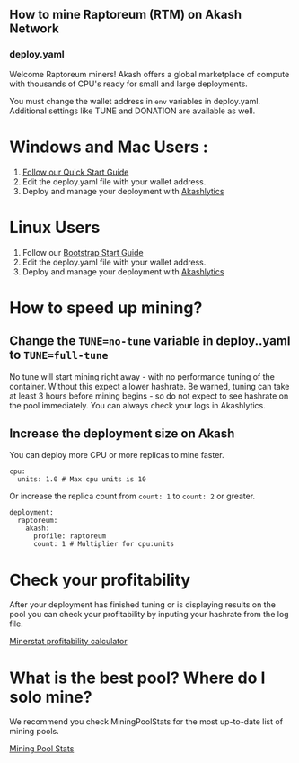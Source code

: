 ## How to mine Raptoreum (RTM) on Akash Network

### deploy.yaml

Welcome Raptoreum miners! Akash offers a global marketplace of compute with thousands of CPU's ready for small and large deployments.

You must change the wallet address in `env` variables in deploy.yaml.  Additional settings like TUNE and DONATION are available as well.

# Windows and Mac Users :

1. [Follow our Quick Start Guide](https://docs.akash.network/guides/deploy)
2. Edit the deploy.yaml file with your wallet address.
3. Deploy and manage your deployment with [Akashlytics](https://akashlytics.com/deploy)

# Linux Users

1.  Follow our [Bootstrap Start Guide](https://github.com/ovrclk/akash-wallet-handler)
2.  Edit the deploy.yaml file with your wallet address.
3.  Deploy and manage your deployment with [Akashlytics](https://akashlytics.com/deploy)

# How to speed up mining?

## Change the `TUNE=no-tune` variable in deploy..yaml to `TUNE=full-tune`

No tune will start mining right away - with no performance tuning of the container.  Without this expect a lower hashrate.
Be warned, tuning can take at least 3 hours before mining begins - so do not expect to see hashrate on the pool immediately.
You can always check your logs in Akashlytics.

## Increase the deployment size on Akash

You can deploy more CPU or more replicas to mine faster.  


```
cpu:
  units: 1.0 # Max cpu units is 10

```

Or increase the replica count from `count: 1` to `count: 2` or greater.

```
deployment:
  raptoreum:
    akash:
      profile: raptoreum
      count: 1 # Multiplier for cpu:units
```

# Check your profitability

After your deployment has finished tuning or is displaying results on the pool you can check your profitability by inputing your hashrate from the log file.

[Minerstat profitability calculator](https://minerstat.com/coin/RTM)

# What is the best pool? Where do I solo mine?

We recommend you check MiningPoolStats for the most up-to-date list of mining pools.

[Mining Pool Stats](https://miningpoolstats.stream/raptoreum)


